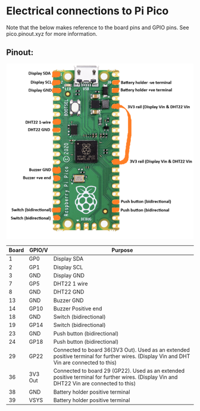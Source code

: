 # Electrical connections to Pi Pico
Note that the below makes reference to the board pins and GPIO pins. See pico.pinout.xyz for more information.

## Pinout:
![Electrical Connections](https://github.com/Technology-for-the-Poorest-Billion/2024-ideabatic-beam/blob/main/Pictures/ElectricalConnections.png)

|Board|GPIO/V|Purpose|
|-|-|-|
|1|GP0|Display SDA|
|2|GP1|Display SCL|
|3|GND|Display GND |
|7|GP5|DHT22 1 wire |
|8|GND|DHT22 GND|
|13|GND|Buzzer GND|
|14|GP10|Buzzer Positive end|
|18|GND|Switch (bidirectional)|
|19|GP14|Switch (bidirectional)|
|23|GND|Push button (bidirectional)|
|24|GP18|Push button (bidirectional)|
|29|GP22|Connected to board 36(3V3 Out). Used as an extended positive terminal for further wires. (Display Vin and DHT Vin are connected to this)|
|36|3V3 Out|Connected to board 29 (GP22). Used as an extended positive terminal for further wires. (Display Vin and DHT22 Vin are connected to this)|
|38|GND|Battery holder positive terminal|
|39|VSYS|Battery holder positive terminal|

<!--
<BR>Board 1 (GP0): Display SDA
<br>Board 2 (GP1): Display SCL
<br>Board 3 (GND): Display GND 
<br>Board 7 (GP5): DHT22 1 wire 
<br>Board 8 (GND): DHT22 GND
<br>Board 13 (GND): Buzzer GND
<br>Board 14 (GP10): Buzzer Positive end
<br>Board 18 (GND): Switch (bidirectional)
<br>Board 19 (GP14): Switch (bidirectional)
<br>Board 23 (GND): Push button (bidirectional)
<br>Board 24 (GP18): Push button (bidirectional)
<br>Board 29 (GP22): Connected to 3V3. Used as an extended positive terminal for further wires. (Display Vin and DHT Vin are connected to this)
<br>Board 36 (3V3 Out): Connected to board 29 (GP22). Used as an extended positive terminal for further wires. (Display Vin and DHT22 Vin are connected to this)
<br>Board 38 (GND): Battery holder positive terminal
<br>Board 39 (VSYS): Battery holder positive terminal -->
